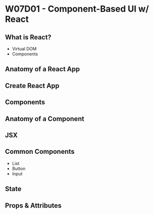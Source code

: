 # W07D01 - Component-Based UI w/ React

## What is React?
 - Virtual DOM
 - Components

## Anatomy of a React App

## Create React App 

## Components

## Anatomy of a Component

## JSX

## Common Components
- List
- Button
- Input

## State

## Props & Attributes

